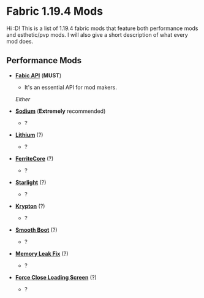# Fabric 1.19.4 Mods
Hi :D! This is a list of 1.19.4 fabric mods that feature both performance mods and esthetic/pvp mods. I will also give a short description of what every mod does.
## Performance Mods
* **[Fabic API](https://modrinth.com/mod/fabric-api/versions)** (**MUST**)
     
    * It's an essential API for mod makers.

    *Either*
* **[Sodium](https://modrinth.com/mod/sodium/versions)** (**Extremely** recommended)
    *  ?

* **[Lithium](https://modrinth.com/mod/lithium/versions)** (?)
    * ?

* **[FerriteCore](https://modrinth.com/mod/ferrite-core/versions)** (?)
    * ?

* **[Starlight](https://modrinth.com/mod/starlight/versions)** (?)
    * ?

* **[Krypton](https://modrinth.com/mod/krypton/versions)** (?)
    * ?

* **[Smooth Boot](https://modrinth.com/mod/smoothboot-fabric/versions)** (?)
    * ?

* **[Memory Leak Fix](https://modrinth.com/mod/memoryleakfix/versions)** (?)
    * ?

* **[Force Close Loading Screen](https://modrinth.com/mod/forcecloseworldloadingscreen/versions)** (?)
    * ?

